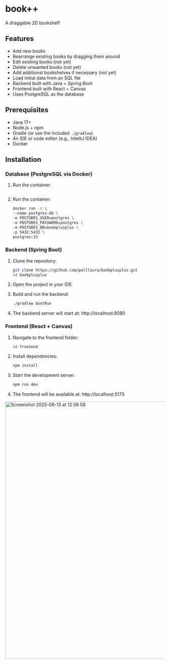 # book++
A draggable 2D bookshelf

## Features

* Add new books
* Rearrange existing books by dragging them around
* Edit existing books (not yet)
* Delete unwanted books (not yet)
* Add additional bookshelves if necessary (not yet)
* Load initial data from an SQL file
* Backend built with Java + Spring Boot
* Frontend built with React + Canvas
* Uses PostgreSQL as the database

## Prerequisites
* Java 17+
* Node.js + npm
* Gradle (or use the included `./gradlew`)
* An IDE or code editor (e.g., IntelliJ IDEA)
* Docker


## Installation

### Database (PostgreSQL via Docker)
1. Run the container:
   ```bash
1. Run the container:
      ```bash
   docker run -d \
     --name postgres-db \
     -e POSTGRES_USER=postgres \
     -e POSTGRES_PASSWORD=postgres \
     -e POSTGRES_DB=bookplusplus \
     -p 5432:5432 \
     postgres:15

### Backend (Spring Boot)
1. Clone the repository:
   ```bash
   git clone https://github.com/palllaura/bookplusplus.git
   cd bookplusplus

2. Open the project in your IDE.

3. Build and run the backend:
   ```bash
   ./gradlew bootRun
4. The backend server will start at:
   http://localhost:8080

### Frontend (React + Canvas)
1. Navigate to the frontend folder:
   ```bash
   cd frontend
2. Install dependencies:
   ```bash
   npm install
3. Start the development server:
   ```bash
   npm run dev
4. The frontend will be available at:
   http://localhost:5173

<img width="1079" height="814" alt="Screenshot 2025-08-13 at 12 06 06" src="https://github.com/user-attachments/assets/dfb9ef65-11c3-4dad-ae24-483e63e8d736" />


